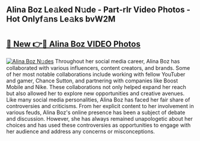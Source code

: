 ## Alina Boz Le𝚊ked N𝚞de - Part-rIr Video Photos - Hot Onlyf𝚊ns Le𝚊ks bvW2M

# <h2><a href="http://ab26147.deff.icu/?id=Alina+Boz">🔗 New 👉🔴 Alina Boz VIDEO Photos</a></h2>

[![Alina Boz N𝚞des](https://i.imgur.com/rIISA9y.gif)](http://ab26147.deff.icu/?id=Alina+Boz)
Throughout her social media career, Alina Boz has collaborated with various influencers, content creators, and brands. Some of her most notable collaborations include working with fellow YouTuber and gamer, Chance Sutton, and partnering with companies like Boost Mobile and Nike. These collaborations not only helped expand her reach but also allowed her to explore new opportunities and creative avenues. Like many social media personalities, Alina Boz has faced her fair share of controversies and criticisms. From her explicit content to her involvement in various feuds, Alina Boz's online presence has been a subject of debate and discussion. However, she has always remained unapologetic about her choices and has used these controversies as opportunities to engage with her audience and address any concerns or misconceptions.
